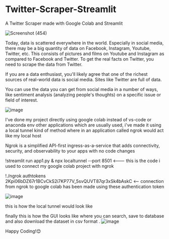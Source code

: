 # Twitter-Scraper-Streamlit
A Twitter Scraper made with Google Colab and Streamlit


![Screenshot (454)](https://user-images.githubusercontent.com/120957359/216751468-b5d51b7a-28e3-4c07-a3db-dac6c880f85a.png)


Today, data is scattered everywhere in the world. Especially in social media, there may be a big quantity of data on Facebook, Instagram, Youtube, Twitter, etc. 
This consists of pictures and films on Youtube and Instagram as compared to Facebook and Twitter. 
To get the real facts on Twitter, you need to scrape the data from Twitter. 


If you are a data enthusiast, you'll likely agree that one of the richest sources of real-world data is social media. Sites like Twitter are full of data.

You can use the data you can get from social media in a number of ways, like sentiment analysis (analyzing people's thoughts) on a specific issue or field of interest.


![image](https://user-images.githubusercontent.com/120957359/216751511-3a43cbcd-db50-40d6-8418-d68988b1bbd1.png)

I've done my project directly using google colab instead of vs-code or anaconda env other applications which are usually used,
i've made it using a local tunnel kind of method where in an application called ngrok would act like my local host 

Ngrok is a simplified API-first ingress-as-a-service that adds connectivity,
security, and observability to your apps with no code changes

!streamlit run app1.py & npx localtunnel --port 8501  <--- this is the code i used to connect my google colab project with ngrok

!./ngrok authtokens 2Kpi06bDZ67r1BCvCkS2i7KP77V_5svQUVT87qr3xSk4bAskC <-- connection from ngrok to google colab has been made using these authentication token

![image](https://user-images.githubusercontent.com/120957359/216751811-d5be7dbf-e90a-41e3-8916-9908b282fbb8.png)

this is how the local tunnel would look like

finally this is how the GUI looks like where you can search, save to database and also download the dataset in csv format .
![image](https://user-images.githubusercontent.com/120957359/216751914-dea35a59-9ca0-4af3-98f8-6f670c4762ef.png)

Happy Coding!😊

